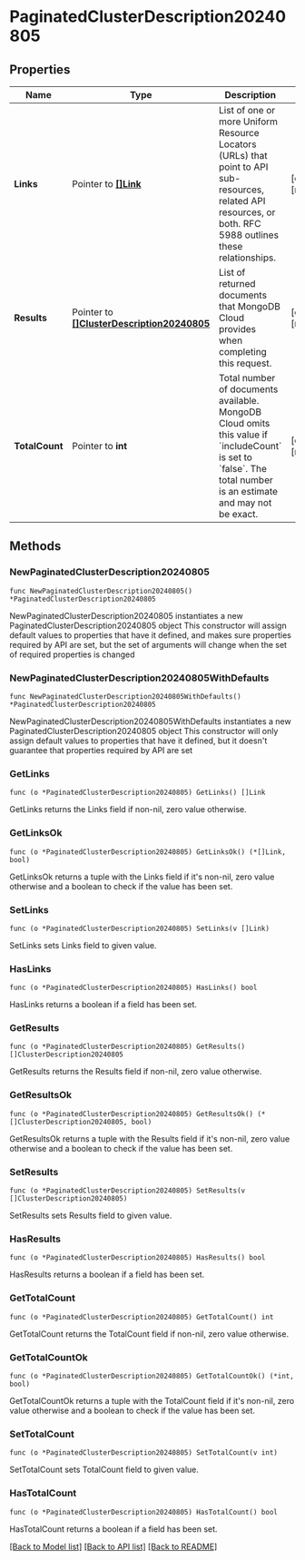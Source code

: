 # PaginatedClusterDescription20240805

## Properties

Name | Type | Description | Notes
------------ | ------------- | ------------- | -------------
**Links** | Pointer to [**[]Link**](Link.md) | List of one or more Uniform Resource Locators (URLs) that point to API sub-resources, related API resources, or both. RFC 5988 outlines these relationships. | [optional] [readonly] 
**Results** | Pointer to [**[]ClusterDescription20240805**](ClusterDescription20240805.md) | List of returned documents that MongoDB Cloud provides when completing this request. | [optional] [readonly] 
**TotalCount** | Pointer to **int** | Total number of documents available. MongoDB Cloud omits this value if &#x60;includeCount&#x60; is set to &#x60;false&#x60;. The total number is an estimate and may not be exact. | [optional] [readonly] 

## Methods

### NewPaginatedClusterDescription20240805

`func NewPaginatedClusterDescription20240805() *PaginatedClusterDescription20240805`

NewPaginatedClusterDescription20240805 instantiates a new PaginatedClusterDescription20240805 object
This constructor will assign default values to properties that have it defined,
and makes sure properties required by API are set, but the set of arguments
will change when the set of required properties is changed

### NewPaginatedClusterDescription20240805WithDefaults

`func NewPaginatedClusterDescription20240805WithDefaults() *PaginatedClusterDescription20240805`

NewPaginatedClusterDescription20240805WithDefaults instantiates a new PaginatedClusterDescription20240805 object
This constructor will only assign default values to properties that have it defined,
but it doesn't guarantee that properties required by API are set

### GetLinks

`func (o *PaginatedClusterDescription20240805) GetLinks() []Link`

GetLinks returns the Links field if non-nil, zero value otherwise.

### GetLinksOk

`func (o *PaginatedClusterDescription20240805) GetLinksOk() (*[]Link, bool)`

GetLinksOk returns a tuple with the Links field if it's non-nil, zero value otherwise
and a boolean to check if the value has been set.

### SetLinks

`func (o *PaginatedClusterDescription20240805) SetLinks(v []Link)`

SetLinks sets Links field to given value.

### HasLinks

`func (o *PaginatedClusterDescription20240805) HasLinks() bool`

HasLinks returns a boolean if a field has been set.
### GetResults

`func (o *PaginatedClusterDescription20240805) GetResults() []ClusterDescription20240805`

GetResults returns the Results field if non-nil, zero value otherwise.

### GetResultsOk

`func (o *PaginatedClusterDescription20240805) GetResultsOk() (*[]ClusterDescription20240805, bool)`

GetResultsOk returns a tuple with the Results field if it's non-nil, zero value otherwise
and a boolean to check if the value has been set.

### SetResults

`func (o *PaginatedClusterDescription20240805) SetResults(v []ClusterDescription20240805)`

SetResults sets Results field to given value.

### HasResults

`func (o *PaginatedClusterDescription20240805) HasResults() bool`

HasResults returns a boolean if a field has been set.
### GetTotalCount

`func (o *PaginatedClusterDescription20240805) GetTotalCount() int`

GetTotalCount returns the TotalCount field if non-nil, zero value otherwise.

### GetTotalCountOk

`func (o *PaginatedClusterDescription20240805) GetTotalCountOk() (*int, bool)`

GetTotalCountOk returns a tuple with the TotalCount field if it's non-nil, zero value otherwise
and a boolean to check if the value has been set.

### SetTotalCount

`func (o *PaginatedClusterDescription20240805) SetTotalCount(v int)`

SetTotalCount sets TotalCount field to given value.

### HasTotalCount

`func (o *PaginatedClusterDescription20240805) HasTotalCount() bool`

HasTotalCount returns a boolean if a field has been set.

[[Back to Model list]](../README.md#documentation-for-models) [[Back to API list]](../README.md#documentation-for-api-endpoints) [[Back to README]](../README.md)


